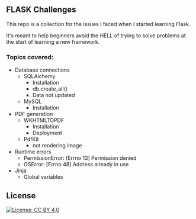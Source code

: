 ## FLASK Challenges
This repo is a collection for the issues I faced when I started learning Flask.

It's meant to help beginners avoid the HELL of trying to solve problems at the start of learning a new framework.

### Topics covered:
 - Database connections
	 - SQLAlchemy
		 - Installation
		 - db.create_all()
		 - Data not updated
	 - MySQL
		 - Installation
 - PDF generation
	 - WKHTMLTOPDF
		 - Installation
		 - Deployment
	 - PdfKit
		 - not rendering image
 - Runtime errors
	 - PermissionError: [Errno 13] Permission denied
	 - OSError: [Errno 48] Address already in use
 - Jinja
	 - Global variables

## License

[![License: CC BY 4.0](https://img.shields.io/badge/License-CC%20BY%204.0-lightgrey.svg)](https://creativecommons.org/licenses/by/4.0/)
